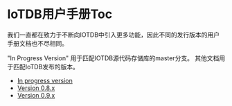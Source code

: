 # IoTDB用户手册Toc

我们一直都在致力于不断向IOTDB中引入更多功能，因此不同的发行版本的用户手册文档也不尽相同。

"In Progress Version" 用于匹配IOTDB源代码存储库的master分支。
其他文档用于匹配IoTDB发布的版本。

- [In progress version](/zh/UserGuide/master/0-Get%20Started/1-QuickStart.html) 
- [Version 0.8.x](/zh/UserGuide/V0.8.x/0-Get%20Started/1-QuickStart.html)
- [Version 0.9.x](/zh/UserGuide/V0.9.x/0-Get%20Started/1-QuickStart.html)

